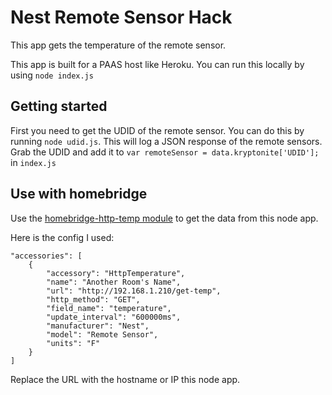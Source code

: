 # Nest Remote Sensor Hack

This app gets the temperature of the remote sensor.


This app is built for a PAAS host like Heroku. You can run this locally by using `node index.js`


## Getting started

First you need to get the UDID of the remote sensor. You can do this by running `node udid.js`. This will log a JSON response of the remote sensors. Grab the UDID and add it to `var remoteSensor = data.kryptonite['UDID'];` in `index.js`


## Use with homebridge

Use the [homebridge-http-temp module](https://www.npmjs.com/package/homebridge-http-temperature) to get the data from this node app.

Here is the config I used:

```
"accessories": [
    {
        "accessory": "HttpTemperature",
        "name": "Another Room's Name",
        "url": "http://192.168.1.210/get-temp",
        "http_method": "GET",
        "field_name": "temperature",
        "update_interval": "600000ms",
		"manufacturer": "Nest",
		"model": "Remote Sensor",
		"units": "F"
    }
]
```
Replace the URL with the hostname or IP this node app.
